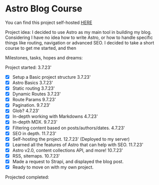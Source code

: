 # Astro Blog Course

You can find this project self-hosted [HERE](https://www.leotg.com/codeblog)

Project idea:
I decided to use Astro as my main tool in building my blog. Considering I have no idea how to write Astro, or how to handle specific things like routing, navigation or advanced SEO. I decided to take a short course to get me started, and then

Milestones, tasks, hopes and dreams:

Project started: 3.7.23'

- [x] Setup a Basic project structure 3.7.23'
- [x] Astro Basics 3.7.23'
- [x] Static routing 3.7.23'
- [x] Dynamic Routes 3.7.23'
- [x] Route Params 9.7.23'
- [x] Pagination. 9.7.23'
- [x] Glob? 4.7.23'
- [x] In-depth working with Markdowns 4.7.23'
- [x] In-depth MDX. 9.7.23'
- [x] Filtering content based on posts/authors/dates. 4.7.23'
- [x] SEO in depth. 11.7.23'
- [x] Self-hosting the project. 12.7.23' (Deployed to my server)
- [x] Learned all the features of Astro that can help with SEO. 11.7.23'
- [x] Astro v2.0, content collections API, and more! 10.7.23'
- [x] RSS, sitemaps. 10.7.23'
- [x] Made a request to Strapi, and displayed the blog post.
- [x] Ready to move on with my own project.

Projected completed:

